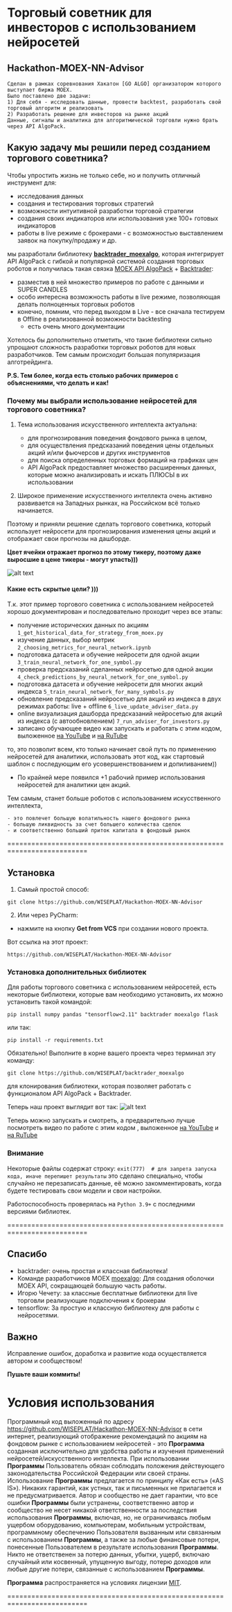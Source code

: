 # Торговый советник для инвесторов с использованием нейросетей
## Hackathon-MOEX-NN-Advisor

```
Сделан в рамках соревнования Хакатон [GO ALGO] организатором которого выступает биржа MOEX.
Было поставлено две задачи:
1) Для себя - исследовать данные, провести backtest, разработать свой торговый алгоритм и реализовать 
2) Разработать решение для инвесторов на рынке акций
Данные, сигналы и аналитика для алгоритмической торговли нужно брать через API AlgoPack. 
```

## Какую задачу мы решили перед созданием торгового советника?

Чтобы упростить жизнь не только себе, но и получить отличный инструмент для:
  - исследования данных 
  - создания и тестирования торговых стратегий
  - возможности интуитивной разработки торговой стратегии
  - создания своих индикаторов или использования уже 100+ готовых индикаторов
  - работы в live режиме с брокерами - с возможностью выставлением заявок на покупку/продажу и др.

мы разработали библиотеку [**backtrader_moexalgo**](https://github.com/WISEPLAT/backtrader_moexalgo), которая интегрирует API AlgoPack с гибкой и популярной системой создания торговых роботов
и получилась такая связка [MOEX API AlgoPack](https://www.moex.com/ru/algopack/about) + [Backtrader](https://github.com/WISEPLAT/backtrader ):
  - разместив в ней множество примеров по работе с данными и SUPER CANDLES
  - особо интересна возможность работы в live режиме, позволяющая делать полноценных торговых роботов
  - конечно, помним, что перед выходом в Live - все сначала тестируем в Offline в реализованной возможности backtesting
    - есть очень много документации 

Хотелось бы дополнительно отметить, что такие библиотеки сильно упрощают сложность разработки торговых роботов для новых разработчиков.
Тем самым происходит большая популяризация алготрейдинга. 

**P.S. Тем более, когда есть столько рабочих примеров с объяснениями, что делать и как!** 

### Почему мы выбрали использование нейросетей для торгового советника?
1. Тема использования искусственного интеллекта актуальна:
   - для прогнозирования поведения фондового рынка в целом, 
   - для осуществления предсказаний поведения цены отдельных акций и/или фьючерсов и других инструментов
   - для поиска определенных торговых формаций на графиках цен
   - API AlgoPack предоставляет множество расширенных данных, которые можно анализировать и искать ПЛЮСЫ в их использовании
   

2. Широкое применение искусственного интеллекта очень активно развивается на Западных рынках, на Российском всё только начинается.


Поэтому и приняли решение сделать торгового советника, который использует нейросети для прогнозирования изменения цены акций и отображает свои прогнозы на дашборде.

**Цвет ячейки отражает прогноз по этому тикеру, поэтому даже выросшие в цене тикеры - могут упасть)))**

![alt text](https://raw.githubusercontent.com/WISEPLAT/imgs_for_repos/master/dashboard.jpg)



#### Какие есть скрытые цели? )))
Т.к. этот пример торгового советника с использованием нейросетей хорошо документирован и последовательно проходит через все этапы:
    
- получение исторических данных по акциям
```1_get_historical_data_for_strategy_from_moex.py```
- изучение данных, выбор метрик 
```2_choosing_metrics_for_neural_network.ipynb```
- подготовка датасета и обучение нейросети для одной акции
```3_train_neural_network_for_one_symbol.py```
- проверка предсказаний сделанных нейросетью для одной акции
```4_check_predictions_by_neural_network_for_one_symbol.py```
- подготовка датасета и обучение нейросети для многих акций индекса
```5_train_neural_network_for_many_symbols.py```
- обновление предсказаний нейросетью для акций из индекса в двух режимах работы: live + offline 
```6_live_update_adviser_data.py```
- online визуализация дашборда предсказаний нейросетью для акций из индекса (с автообновлением)
```7_run_adviser_for_investors.py```
- записано обучающее видео как запускать и работать с этим кодом, выложенное [на YouTube](https://youtu.be/3y05ihswXeo ) и [на RuTube](https://rutube.ru/video/private/b910124d9ed7bbe3b4bfda3c827b0b0a/?p=Mtp8vRUBr4WSzcD-Vh71tQ )

то, это позволит всем, кто только начинает свой путь по применению нейросетей для аналитики, использовать этот код, 
как стартовый шаблон с последующим его усовершенствованием и допиливанием)) 

- По крайней мере появился +1 рабочий пример использования нейросетей для аналитики цен акций.

Тем самым, станет больше роботов с использованием искусственного интеллекта,
```
- это повлечет большую волатильность нашего фондового рынка
- большую ликвидность за счет большего количества сделок
- и соответственно больший приток капитала в фондовый рынок
```


==========================================================================

## Установка
1) Самый простой способ:
```shell
git clone https://github.com/WISEPLAT/Hackathon-MOEX-NN-Advisor
```

2) Или через PyCharm:
- нажмите на кнопку **Get from VCS** при создании нового проекта.

Вот ссылка на этот проект:
```shell
https://github.com/WISEPLAT/Hackathon-MOEX-NN-Advisor
```

### Установка дополнительных библиотек
Для работы торгового советника с использованием нейросетей, есть некоторые библиотеки, которые вам необходимо установить,
их можно установить такой командой:
```shell
pip install numpy pandas "tensorflow<2.11" backtrader moexalgo flask
```

или так:
```shell
pip install -r requirements.txt
```

Обязательно! Выполните в корне вашего проекта через терминал эту команду:
```shell
git clone https://github.com/WISEPLAT/backtrader_moexalgo
```
для клонирования библиотеки, которая позволяет работать с функционалом API AlgoPack + Backtrader.

Теперь наш проект выглядит вот так:
![alt text](https://raw.githubusercontent.com/WISEPLAT/imgs_for_repos/master/hackathon_moex_nn_advisor.jpg )

Теперь можно запускать и смотреть, а предварительно лучше посмотреть видео по работе с этим кодом
, выложенное [на YouTube](https://youtu.be/3y05ihswXeo ) и [на RuTube](https://rutube.ru/video/private/b910124d9ed7bbe3b4bfda3c827b0b0a/?p=Mtp8vRUBr4WSzcD-Vh71tQ )

### Внимание
Некоторые файлы содержат строку:
```exit(777)  # для запрета запуска кода, иначе перепишет результаты```
это сделано специально, чтобы случайно не перезаписать данные, её можно закомментировать, когда будете тестировать свои модели и свои настройки.


Работоспособность проверялась на ```Python 3.9+``` с последними версиями библиотек.


==========================================================================

## Спасибо
- backtrader: очень простая и классная библиотека!
- Команде разработчиков MOEX [moexalgo](https://github.com/moexalgo/moexalgo): Для создания оболочки MOEX API, сокращающей большую часть работы.
- Игорю Чечету: за классные бесплатные библиотеки для live торговли реализующие подключения к брокерам 
- tensorflow: За простую и классную библиотеку для работы с нейросетями.

## Важно
Исправление ошибок, доработка и развитие кода осуществляется автором и сообществом!

**Пушьте ваши коммиты!** 

# Условия использования
Программный код выложенный по адресу https://github.com/WISEPLAT/Hackathon-MOEX-NN-Advisor в сети интернет, реализующий отображение рекомендаций по акциям на фондовом рынке с использованием нейросетей - это **Программа** созданная исключительно для удобства работы и изучения применений нейросетей/искусственного интеллекта.
При использовании **Программы** Пользователь обязан соблюдать положения действующего законодательства Российской Федерации или своей страны.
Использование **Программы** предлагается по принципу «Как есть» («AS IS»). Никаких гарантий, как устных, так и письменных не прилагается и не предусматривается.
Автор и сообщество не дает гарантии, что все ошибки **Программы** были устранены, соответственно автор и сообщество не несет никакой ответственности за
последствия использования **Программы**, включая, но, не ограничиваясь любым ущербом оборудованию, компьютерам, мобильным устройствам, 
программному обеспечению Пользователя вызванным или связанным с использованием **Программы**, а также за любые финансовые потери,
понесенные Пользователем в результате использования **Программы**.
Никто не ответственен за потерю данных, убытки, ущерб, включаю случайный или косвенный, упущенную выгоду, потерю доходов или любые другие потери,
связанные с использованием **Программы**.

**Программа** распространяется на условиях лицензии [MIT](https://choosealicense.com/licenses/mit).

==========================================================================
